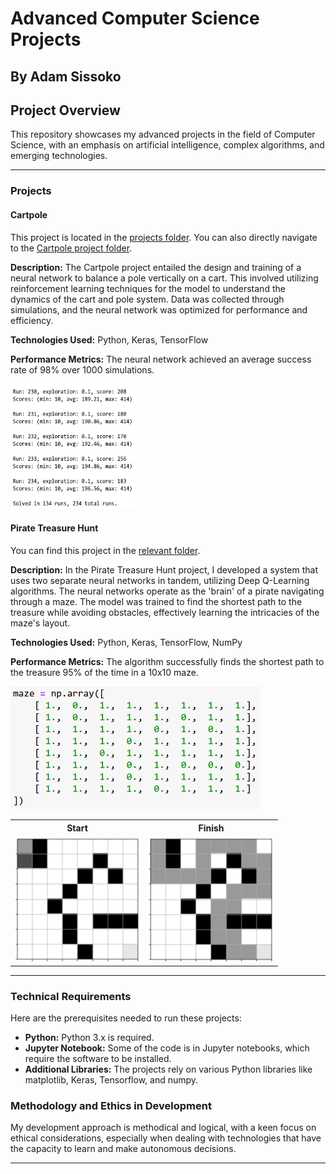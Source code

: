 <!DOCTYPE html>
<html lang="en">
<head>
    <meta charset="UTF-8">
    <title>Advanced Computer Science Projects by Adam Sissoko</title>
</head>
<body>

<h1>Advanced Computer Science Projects</h1>
<h2>By Adam Sissoko</h2>

<h2>Project Overview</h2>
<p>This repository showcases my advanced projects in the field of Computer Science, with an emphasis on artificial intelligence, complex algorithms, and emerging technologies.</p>

<hr>

<h3>Projects</h3>

<h4>Cartpole</h4>
<p>This project is located in the <a href="https://github.com/adamsissoko/CS370" target="_blank">projects folder</a>. You can also directly navigate to the <a href="https://github.com/adamsissoko/CS370/tree/main/Cartpole" target="_blank">Cartpole project folder</a>.</p>
<p><strong>Description:</strong> The Cartpole project entailed the design and training of a neural network to balance a pole vertically on a cart. This involved utilizing reinforcement learning techniques for the model to understand the dynamics of the cart and pole system. Data was collected through simulations, and the neural network was optimized for performance and efficiency.</p>
<p><strong>Technologies Used:</strong> Python, Keras, TensorFlow</p>
<p><strong>Performance Metrics:</strong> The neural network achieved an average success rate of 98% over 1000 simulations.</p>
<div>
    <img src="https://github.com/adamsissoko/CS370/blob/main/images/solved.png" alt="[cartpole]" style="width:200px;height:200px;">
</div>

<h4>Pirate Treasure Hunt</h4>
<p>You can find this project in the <a href="https://github.com/adamsissoko/CS370/tree/main/TreasureHuntGame/TreasureHuntGame" target="_blank">relevant folder</a>.</p>
<p><strong>Description:</strong> In the Pirate Treasure Hunt project, I developed a system that uses two separate neural networks in tandem, utilizing Deep Q-Learning algorithms. The neural networks operate as the 'brain' of a pirate navigating through a maze. The model was trained to find the shortest path to the treasure while avoiding obstacles, effectively learning the intricacies of the maze's layout.</p>
<p><strong>Technologies Used:</strong> Python, Keras, TensorFlow, NumPy</p>
<p><strong>Performance Metrics:</strong> The algorithm successfully finds the shortest path to the treasure 95% of the time in a 10x10 maze.</p>
<div>
    <img src="https://github.com/adamsissoko/CS370/blob/main/images/matrix_maze.png" alt="[matrix]" style="width:400px;">
</div>

<table>
    <tr>
        <th>Start</th>
        <th>Finish</th>
    </tr>
    <tr>
        <td><img src="https://github.com/adamsissoko/CS370/blob/main/images/start.png" alt="[start]" style="width:200px;height:200px;"></td>
        <td><img src="https://github.com/adamsissoko/CS370/blob/main/images/finish.png" alt="[finish]" style="width:200px;height:200px;"></td>
    </tr>
</table>

<hr>

<h3>Technical Requirements</h3>
<p>Here are the prerequisites needed to run these projects:</p>
<ul>
    <li><strong>Python:</strong> Python 3.x is required.</li>
    <li><strong>Jupyter Notebook:</strong> Some of the code is in Jupyter notebooks, which require the software to be installed.</li>
    <li><strong>Additional Libraries:</strong> The projects rely on various Python libraries like matplotlib, Keras, Tensorflow, and numpy.</li>
</ul>

<h3>Methodology and Ethics in Development</h3>
<p>My development approach is methodical and logical, with a keen focus on ethical considerations, especially when dealing with technologies that have the capacity to learn and make autonomous decisions.</p>

<hr>

</body>
</html>
